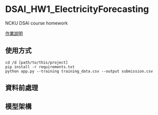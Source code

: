 # DSAI_HW1_ElectricityForecasting
NCKU DSAI course homework

[作業說明](https://www.dropbox.com/scl/fi/tx7md0teq0z4m3v20h5cp/DSAI-HW1-Electricity-Forecasting.paper?dl=0&rlkey=ajmzfqg0bjivr9bmcu8mqhv72)

## 使用方式
`cd /d [path/to/this/project]`\
`pip install -r requirements.txt`\
`python app.py --training training_data.csv --output submission.csv`


## 資料前處理

## 模型架構
